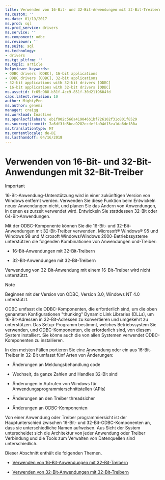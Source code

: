 ```yaml
---
title: Verwenden von 16-Bit- und 32-Bit-Anwendungen mit 32-Bit-Treibern | Microsoft Docs
ms.custom: ''
ms.date: 01/19/2017
ms.prod: sql
ms.prod_service: drivers
ms.service: ''
ms.component: odbc
ms.reviewer: ''
ms.suite: sql
ms.technology:
- drivers
ms.tgt_pltfrm: ''
ms.topic: article
helpviewer_keywords:
- ODBC drivers [ODBC], 16-bit applications
- ODBC drivers [ODBC], 32-bit applications
- 32-bit applications with 32-bit drivers [ODBC]
- 16-bit applications with 32-bit drivers [ODBC]
ms.assetid: fc65c988-b31f-4cc9-851f-30d2119604fd
caps.latest.revision: 10
author: MightyPen
ms.author: genemi
manager: craigg
ms.workload: Inactive
ms.openlocfilehash: eb1f002c566a419046b1bf726102f31c801f8529
ms.sourcegitcommit: 7a6df3fd5bea9282ecdeffa94d13ea1da6def80a
ms.translationtype: MT
ms.contentlocale: de-DE
ms.lasthandoff: 04/16/2018
---
```

# <a name="using-16-bit-and-32-bit-applications-with-32-bit-drivers"></a>Verwenden von 16-Bit- und 32-Bit-Anwendungen mit 32-Bit-Treiber
> [!IMPORTANT]  
>  16-Bit-Anwendung-Unterstützung wird in einer zukünftigen Version von Windows entfernt werden. Verwenden Sie diese Funktion beim Entwickeln neuer Anwendungen nicht, und planen Sie das Ändern von Anwendungen, in denen es zurzeit verwendet wird. Entwickeln Sie stattdessen 32-Bit oder 64-Bit-Anwendungen.  
  
 Mit der ODBC-Komponente können Sie die 16-Bit- und 32-Bit-Anwendungen mit 32-Bit-Treiber verwenden. Microsoft® Windows® 95 und Windows 98 und Microsoft Windows/Windows 2000-Betriebssysteme unterstützen die folgenden Kombinationen von Anwendungen und-Treiber:  
  
-   16-Bit-Anwendungen mit 32-Bit-Treibern  
  
-   32-Bit-Anwendungen mit 32-Bit-Treibern  
  
 Verwendung von 32-Bit-Anwendung mit einem 16-Bit-Treiber wird nicht unterstützt.  
  
> [!NOTE]  
>  Beginnen mit der Version von ODBC, Version 3.0, Windows NT 4.0 unterstützt.  
  
 ODBC umfasst die ODBC-Komponenten, die erforderlich sind, um die oben genannten Konfigurationen "thunking" Dynamic Link Libraries (DLLs), um 16-Bit-Adressen in 32-Bit-Adressen zu konvertieren und umgekehrt zu unterstützen. Das Setup-Programm bestimmt, welches Betriebssystem Sie verwenden, und ODBC-Komponenten, die erforderlich sind, von diesem System installiert. Sie könne auch die von allen Systemen verwendet ODBC-Komponenten zu installieren.  
  
 In den meisten Fällen portieren Sie eine Anwendung oder ein aus 16-Bit-Treiber in 32-Bit umfasst fünf Arten von Änderungen:  
  
-   Änderungen an Meldungsbehandlung code  
  
-   Wechselt, da ganze Zahlen und Handles 32-Bit sind  
  
-   Änderungen in Aufrufen von Windows für Anwendungsprogrammierschnittstellen (APIs)  
  
-   Änderungen an den Treiber threadsicher  
  
-   Änderungen an ODBC-Komponenten  
  
 Von einer Anwendung oder Treiber programmiersicht ist der Hauptunterschied zwischen 16-Bit- und 32-Bit-ODBC-Komponenten an, dass sie unterschiedliche Namen aufweisen. Aus Sicht der System unterscheidet sich die Architektur von jeder Anwendung oder Treiber Verbindung und die Tools zum Verwalten von Datenquellen sind unterschiedlich.  
  
 Dieser Abschnitt enthält die folgenden Themen.  
  
-   [Verwenden von 16-Bit-Anwendungen mit 32-Bit-Treibern](../../odbc/microsoft/using-16-bit-applications-with-32-bit-drivers.md)  
  
-   [Verwenden von 32-Bit-Anwendungen mit 32-Bit-Treibern](../../odbc/microsoft/using-32-bit-applications-with-32-bit-drivers.md)
